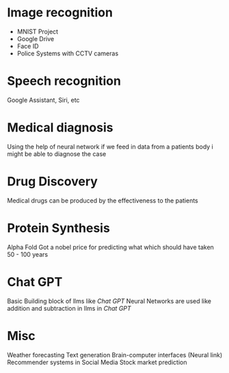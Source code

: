 # Image recognition
- MNIST Project 
- Google Drive
- Face ID
- Police Systems with CCTV cameras

# Speech recognition
Google Assistant, Siri, etc

# Medical diagnosis
Using the help of neural network if we feed in data from a patients body i might be able to diagnose the case

# Drug Discovery
Medical drugs can be produced by the effectiveness to the patients

# Protein Synthesis 
Alpha Fold Got a nobel price for predicting what which should have taken 50 - 100 years

# Chat GPT
Basic Building block of llms like *Chat GPT*
Neural Networks are used like addition and subtraction in llms in *Chat GPT*

# Misc
Weather forecasting
Text generation
Brain-computer interfaces (Neural link)
Recommender systems in Social Media 
Stock market prediction
